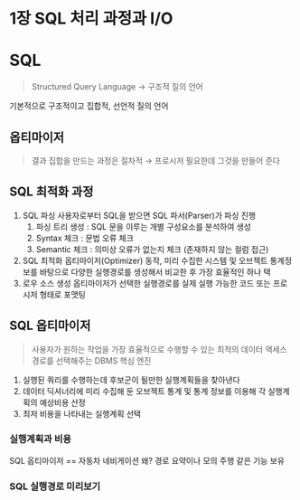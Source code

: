 # 1장 SQL 처리 과정과 I/O

# SQL

> Structured Query Language → 구조적 질의 언어
>

기본적으로 구조적이고 집합적, 선언적 질의 언어

## 옵티마이저

> 결과 집합을 만드는 과정은 절차적 → 프로시저 필요한데 그것을 만들어 준다


## SQL 최적화 과정

1. SQL 파싱
   사용자로부터 SQL을 받으면 SQL 파서(Parser)가  파싱 진행
    1. 파싱 트리 생성 :  SQL 문을 이루는 개별 구성요소를 분석하여 생성
    2. Syntax 체크 :  문법 오류 체크
    3. Semantic 체크 : 의미상 오류가 없는지 체크 (존재하지 않는 컬럼 접근)
2. SQL 최적화
   옵티마이저(Optimizer) 동작, 미리 수집한 시스템 및 오브젝트 통계정보를 바탕으로
   다양한 실행경로를 생성해서 비교한 후 가장 효율적인 하나 택
3. 로우 소스 생성
   옵티마이저가 선택한 실행경로를 실제 실행 가능한 코드 또는 프로시저 형태로 포맷팅

## SQL 옵티마이저
> 사용자가 원하는 작업을 가장 효율적으로 수행할 수 있는 최적의 데이터 액세스 경로를 선택해주는 DBMS 핵심 엔진

1. 실행된 쿼리를 수행하는데 후보군이 될만한 실행계획들을 찾아낸다
2. 데이터 딕셔너리에 미리 수집해 둔 오브젝트 통계 및 통계 정보를 이용해 각 실행계획의 예상비용 산정
3. 최저 비용을 나타내는 실행계획 선택 

### 실행계획과 비용

  SQL 옵티마이저 == 자동차 네비게이션
왜? 경로 요약이나 모의 주행 같은 기능 보유

### SQL 실행경로 미리보기 